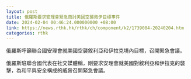 ```yaml
---
layout: post
title: 俄羅斯要求安理會緊急商討美國空襲敘伊目標事件
date: 2024-02-04 00:46:24.000000000 +08:00
link: https://news.rthk.hk/rthk/ch/component/k2/1739084-20240204.htm
categories: rthk
---
```


俄羅斯呼籲聯合國安理會就美國空襲敘利亞和伊拉克境內目標，召開緊急會議。

俄羅斯駐聯合國代表在社交媒體稱，剛要求安理會就美國對敘利亞和伊拉克的襲擊，為和平與安全構成的威脅召開緊急會議。
